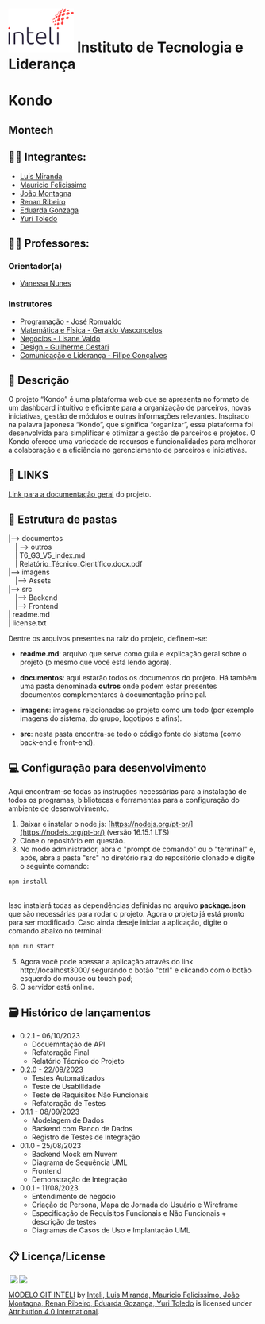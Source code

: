 # <a href= "https://www.inteli.edu.br/"><img src="/imagens/logointeli.png" alt="Inteli - Instituto de Tecnologia e Liderança" border="0"></a> Instituto de Tecnologia e Liderança 

# Kondo

## Montech

## :student: Integrantes: 
- <a href="https://www.linkedin.com/in/luiscmiranda/">Luis Miranda</a>
- <a href="https://www.linkedin.com/in/mauricio-felicissimo-475024240/">Mauricio Felicissimo</a>
- <a href="https://www.linkedin.com/in/joao-victor-montagna-4bb3a4247/">João Montagna</a> 
- <a href="https://www.linkedin.com/in/renan-ribeiro-31a205247/">Renan Ribeiro</a> 
- <a href="https://www.linkedin.com/in/eduarda-gonzaga-009794219/">Eduarda Gonzaga</a>
- <a href="https://www.linkedin.com/in/yuri-toledo-964123230/">Yuri Toledo</a>

## :teacher: Professores:
### Orientador(a) 
- <a href="https://www.linkedin.com/in/vanunes/">Vanessa Nunes</a>
### Instrutores
- <a href="https://www.linkedin.com/in/jose-romualdo/">Programação - José Romualdo</a>
- <a href="https://www.linkedin.com/in/geraldo-magela-severino-vasconcelos-22b1b220/">Matemática e Física - Geraldo Vasconcelos</a>
- <a href="https://www.linkedin.com/in/lisane-valdo/">Negócios - Lisane Valdo</a>
- <a href="https://www.linkedin.com/in/gui-cestari/">Design - Guilherme Cestari</a> 
- <a href="https://www.linkedin.com/in/filipe-gon%C3%A7alves-08a55015b/">Comunicação e Liderança - Filipe Gonçalves</a>

## 📝 Descrição

O projeto “Kondo” é uma plataforma web que se apresenta no formato de um dashboard intuitivo e eficiente para a organização de parceiros, novas iniciativas, gestão de módulos e outras informações relevantes. Inspirado na palavra japonesa “Kondo”, que significa “organizar”, essa plataforma foi desenvolvida para simplificar e otimizar a gestão de parceiros e projetos. 
O Kondo oferece uma variedade de recursos e funcionalidades para melhorar a colaboração e a eficiência no gerenciamento de parceiros e iniciativas.


## 📝 LINKS

<a href="https://github.com/2023M5T06-Inteli/Grupo-03/blob/main/documentos/index.md">Link para a documentação geral</a> do projeto.

## 📁 Estrutura de pastas

|--> documentos<br>
  &emsp;| --> outros <br>
  &emsp;| T6_G3_V5_index.md<br>
  &emsp;| Relatório_Técnico_Científico.docx.pdf<br>
|--> imagens<br>
  &emsp;|--> Assets<br>
|--> src<br>
  &emsp;|--> Backend<br>
  &emsp;|--> Frontend<br>
| readme.md<br>
| license.txt

Dentre os arquivos presentes na raiz do projeto, definem-se:

- <b>readme.md</b>: arquivo que serve como guia e explicação geral sobre o projeto (o mesmo que você está lendo agora).

- <b>documentos</b>: aqui estarão todos os documentos do projeto. Há também uma pasta denominada <b>outros</b> onde podem estar presentes documentos complementares à documentação principal.

- <b>imagens</b>: imagens relacionadas ao projeto como um todo (por exemplo imagens do sistema, do grupo, logotipos e afins).

- <b>src</b>: nesta pasta encontra-se todo o código fonte do sistema (como back-end e front-end).

## 💻 Configuração para desenvolvimento

Aqui encontram-se todas as instruções necessárias para a instalação de todos os programas, bibliotecas e ferramentas para a configuração do ambiente de desenvolvimento.

1.  Baixar e instalar o node.js:  [https://nodejs.org/pt-br/](https://nodejs.org/pt-br/) (versão 16.15.1 LTS)
2. Clone o repositório em questão.
3.  No modo administrador, abra o "prompt de comando" ou o "terminal" e, após,  abra a pasta "src" no diretório raiz do repositório clonado e digite o seguinte comando:

```sh
npm install
```
<br>
Isso instalará todas as dependências definidas no arquivo <b>package.json</b> que são necessárias para rodar o projeto. Agora o projeto já está pronto para ser modificado. Caso ainda deseje iniciar a aplicação, digite o comando abaixo no terminal:<br>

```sh
npm run start
```
5. Agora você pode acessar a aplicação através do link http://localhost3000/ segurando o botão "ctrl" e clicando com o botão esquerdo do mouse ou touch pad;
6. O servidor está online.

## 🗃 Histórico de lançamentos

* 0.2.1 - 06/10/2023
    * Docuemntação de API
    * Refatoração Final
    * Relatório Técnico do Projeto
* 0.2.0 - 22/09/2023
    * Testes Automatizados
    * Teste de Usabilidade
    * Teste de Requisitos Não Funcionais
    * Refatoração de Testes
* 0.1.1 - 08/09/2023
    * Modelagem de Dados
    * Backend com Banco de Dados
    * Registro de Testes de Integração
* 0.1.0 - 25/08/2023
    * Backend Mock em Nuvem
    * Diagrama de Sequência UML
    * Frontend
    * Demonstração de Integração
* 0.0.1 - 11/08/2023
    * Entendimento de negócio
    * Criação de Persona, Mapa de Jornada do Usuário e Wireframe
    * Especificação de Requisitos Funcionais e Não Funcionais + descrição de testes
    * Diagramas de Casos de Uso e Implantação UML

## 📋 Licença/License

<img style="height:22px!important;margin-left:3px;vertical-align:text-bottom;" src="https://mirrors.creativecommons.org/presskit/icons/cc.svg?ref=chooser-v1"><img style="height:22px!important;margin-left:3px;vertical-align:text-bottom;" src="https://mirrors.creativecommons.org/presskit/icons/by.svg?ref=chooser-v1"><p xmlns:cc="http://creativecommons.org/ns#" xmlns:dct="http://purl.org/dc/terms/"><a property="dct:title" rel="cc:attributionURL" href="https://github.com/Intelihub/Template_M4/">MODELO GIT INTELI</a> by <a rel="cc:attributionURL dct:creator" property="cc:attributionName" href="https://www.yggbrasil.com.br/vr">Inteli, Luis Miranda, Mauricio Felicissimo, João Montagna, Renan Ribeiro, Eduarda Gozanga, Yuri Toledo</a> is licensed under <a href="http://creativecommons.org/licenses/by/4.0/?ref=chooser-v1" target="_blank" rel="license noopener noreferrer" style="display:inline-block;">Attribution 4.0 International</a>.</p>
